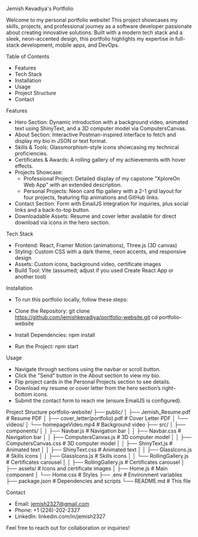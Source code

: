 Jemish Kevadiya's Portfolio

Welcome to my personal portfolio website! This project showcases my skills, projects, and professional journey as a software developer passionate about creating innovative solutions. Built with a modern tech stack and a sleek, neon-accented design, this portfolio highlights my expertise in full-stack development, mobile apps, and DevOps.

Table of Contents
- Features
- Tech Stack
- Installation
- Usage
- Project Structure
- Contact

Features
- Hero Section: Dynamic introduction with a background video, animated text using ShinyText, and a 3D computer model via ComputersCanvas.
- About Section: Interactive Postman-inspired interface to fetch and display my bio in JSON or text format.
- Skills & Tools: Glassmorphism-style icons showcasing my technical proficiencies.
- Certificates & Awards: A rolling gallery of my achievements with hover effects.
- Projects Showcase:
  - Professional Project: Detailed display of my capstone "XploreOn Web App" with an extended description.
  - Personal Projects: Neon card flip gallery with a 2-1 grid layout for four projects, featuring flip animations and GitHub links.
- Contact Section: Form with EmailJS integration for inquiries, plus social links and a back-to-top button.
- Downloadable Assets: Resume and cover letter available for direct download via icons in the hero section.

Tech Stack
- Frontend: React, Framer Motion (animations), Three.js (3D canvas)
- Styling: Custom CSS with a dark theme, neon accents, and responsive design
- Assets: Custom icons, background video, certificate images
- Build Tool: Vite (assumed; adjust if you used Create React App or another tool)

Installation
- To run this portfolio locally, follow these steps:

- Clone the Repository:
  git clone https://github.com/jemishkevadiya/portfolio-website.git
  cd portfolio-website

- Install Dependencies:
  npm install

- Run the Project:
  npm start

Usage
- Navigate through sections using the navbar or scroll button.
- Click the "Send" button in the About section to view my bio.
- Flip project cards in the Personal Projects section to see details.
- Download my resume or cover letter from the hero section’s right-bottom icons.
- Submit the contact form to reach me (ensure EmailJS is configured).

Project Structure
  portfolio-website/
  ├── public/
  │   ├── Jemish_Resume.pdf           # Resume PDF
  │   ├── cover_letter(portfolio).pdf # Cover Letter PDF
  │   └── videos/
  │       └── homepageVideo.mp4       # Background video
  ├── src/
  │   ├── components/
  │   │   ├── Navbar.js               # Navigation bar
  │   │   ├── Navbar.css              # Navigation bar
  │   │   ├── ComputersCanvas.js      # 3D computer model
  │   │   ├── ComputersCanvas.css     # 3D computer model
  │   │   ├── ShinyText.js            # Animated text
  │   │   ├── ShinyText.css           # Animated text
  │   │   ├── GlassIcons.js           # Skills icons
  │   │   ├── GlassIcons.js           # Skills icons
  │   │   └── RollingGallery.js       # Certificates carousel
  │   │   ├── RollingGallery.js       # Certificates carousel
  │   ├── assets/                     # Icons and certificate images
  │   ├── Home.js                     # Main component
  │   └── Home.css                    # Styles
  ├── .env                            # Environment variables
  ├── package.json                    # Dependencies and scripts
  └── README.md                       # This file

Contact
- Email: jemish2327@gmail.com
- Phone: +1 (226)-202-2327
- LinkedIn: linkedin.com/in/jemish2327

Feel free to reach out for collaboration or inquiries!
